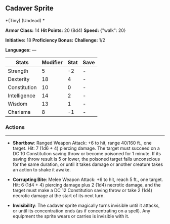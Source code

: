 ## Cadaver Sprite
*(Tiny) (Undead) *

**Armor Class:** 14
**Hit Points:** 20 (8d4)
**Speed:** {"walk": 20}

**Initiative:** 18
**Proficiency Bonus:**
**Challenge:** 1/2

**Languages:** —



| Stats | Modifier | Stat | Save
| ---- | ---- | ---- | ---- |
| Strength | 5 | -2 | - |
| Dexterity | 18 | 4 | - |
| Constitution | 10 | 0 | - |
| Intelligence | 14 | 2 | - |
| Wisdom | 13 | 1 | - |
| Charisma | 8 | -1 | - |

### Actions
 --- 
- **Shortbow**: Ranged Weapon Attack: +6 to hit, range 40/160 ft., one target. Hit: 7 (1d6 + 4) piercing damage. The target must succeed on a DC 10 Constitution saving throw or become poisoned for 1 minute. If its saving throw result is 5 or lower, the poisoned target falls unconscious for the same duration, or until it takes damage or another creature takes an action to shake it awake.

- **Corrupting Bite**: Melee Weapon Attack: +6 to hit, reach 5 ft., one target. Hit: 6 (1d4 + 4) piercing damage plus 2 (1d4) necrotic damage, and the target must make a DC 12 Constitution saving throw or take 2 (1d4) necrotic damage at the start of its next turn.

- **Invisibility**: The cadaver sprite magically turns invisible until it attacks, or until its concentration ends (as if concentrating on a spell). Any equipment the sprite wears or carries is invisible with it.

